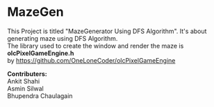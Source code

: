 # MazeGen
This Project is titled "MazeGenerator Using DFS Algorithm". It's about generating maze using DFS Algorithm.
<br/>
The library used to create the window and render the maze is **olcPixelGameEngine.h**  
by https://github.com/OneLoneCoder/olcPixelGameEngine

**Contributers:** <br/>
Ankit Shahi <br/>
Asmin Silwal <br/>
Bhupendra Chaulagain <br/>